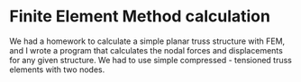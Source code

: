# Finite Element Method calculation
We had a homework to calculate a simple planar truss structure with FEM, and I wrote a program that calculates the nodal forces and displacements for any given structure. We had to use simple compressed - tensioned truss elements with two nodes.